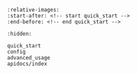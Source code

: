 
```{include} ../../README.md
:relative-images:
:start-after: <!-- start quick_start -->
:end-before: <!-- end quick_start -->
```


```{toctree}
:hidden:

quick_start
config
advanced_usage
apidocs/index
```

